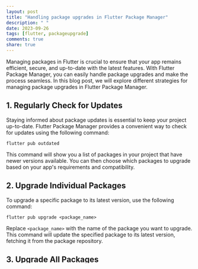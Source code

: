 ```yaml
---
layout: post
title: "Handling package upgrades in Flutter Package Manager"
description: " "
date: 2023-09-26
tags: [flutter, packageupgrade]
comments: true
share: true
---
```


Managing packages in Flutter is crucial to ensure that your app remains efficient, secure, and up-to-date with the latest features. With Flutter Package Manager, you can easily handle package upgrades and make the process seamless. In this blog post, we will explore different strategies for managing package upgrades in Flutter Package Manager.

## 1. Regularly Check for Updates

Staying informed about package updates is essential to keep your project up-to-date. Flutter Package Manager provides a convenient way to check for updates using the following command:

```
flutter pub outdated
```

This command will show you a list of packages in your project that have newer versions available. You can then choose which packages to upgrade based on your app's requirements and compatibility.

## 2. Upgrade Individual Packages

To upgrade a specific package to its latest version, use the following command:

```
flutter pub upgrade <package_name>
```

Replace `<package_name>` with the name of the package you want to upgrade. This command will update the specified package to its latest version, fetching it from the package repository.

## 3. Upgrade All Packages

If you want to upgrade all packages in your project to their latest versions, use the following command:

```
flutter pub upgrade --major-versions
```

This command will update all packages to their latest major versions. It's recommended to do this with caution and thoroughly test your app after the upgrade to ensure compatibility with the newer versions.

## 4. Specify Package Versions

In some cases, you may want to upgrade a package to a specific version rather than the latest available. To do this, modify your `pubspec.yaml` file and explicitly specify the desired version of the package.

```yaml
dependencies:
  <package_name>: ^<version>
```

Replace `<package_name>` with the name of the package and `<version>` with the desired version number. After updating the `pubspec.yaml` file, run `flutter pub get` to fetch the specific version of the package.

## 5. Consider SemVer and Package Compatibility

When upgrading packages, it's important to consider semantic versioning (SemVer) and check for package compatibility. While upgrading to the latest version may provide new features and bug fixes, it may also introduce breaking changes that could impact your app's functionality. Therefore, thoroughly read the release notes and changelogs of each package before upgrading.

## Conclusion

Managing package upgrades in Flutter Package Manager is a vital task for any Flutter developer. Regularly checking for updates, upgrading individual packages or all packages, specifying package versions, and considering compatibility are essential steps to keep your app up-to-date and running smoothly. By following these strategies, you can ensure that your app leverages the latest features and bug fixes from the Flutter package ecosystem.

#flutter #packageupgrade